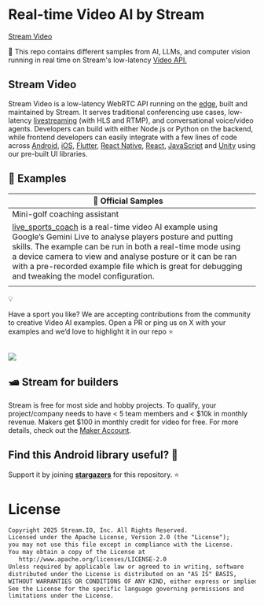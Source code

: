 
# Real-time Video AI by Stream

[Stream Video](https://img.shields.io/endpoint?url=https://gist.githubusercontent.com/HayesGordon/e7f3c4587859c17f3e593fd3ff5b13f4/raw/11d9d9385c9f34374ede25f6471dc743b977a914/badge.json)

🤖 This repo contains different samples from AI, LLMs, and computer vision running in real time on Stream's low-latency [Video API.](https://getstream.io/video/) 

## Stream Video
Stream Video is a low-latency WebRTC API running on the [edge](https://getstream.io/blog/announcing-stream-video/), built and maintained by Stream. It serves traditional conferencing use cases, low-latency [livestreaming](https://getstream.io/video/livestreaming/) (with HLS and RTMP), and conversational voice/video agents. Developers can build with either Node.js or Python on the backend, while frontend developers can easily integrate with a few lines of code across [Android](https://getstream.io/video/sdk/android/), [iOS](https://getstream.io/video/sdk/ios/), [Flutter](https://getstream.io/video/sdk/flutter/), [React Native](https://getstream.io/video/sdk/react-native/), [React](https://getstream.io/video/sdk/react/), [JavaScript](https://getstream.io/video/sdk/javascript/) and [Unity](https://getstream.io/video/sdk/unity/) using our pre-built UI libraries.

## 📱 Examples
| **🔮** Official Samples |  |
| --- | --- |
| Mini-golf coaching assistant 
[live_sports_coach](https://github.com/GetStream/video-ai-samples/tree/live-sports-coach/live_sports_coach) is a real-time video AI example using Google’s Gemini Live to analyse players posture and putting skills. The example can be run in both a real-time mode using a device camera to view and analyse posture or it can be ran with a pre-recorded example file which is great for debugging and tweaking the model  configuration.  |  |
|  |  |

<aside>
💡

Have a sport you like? We are accepting contributions from the community to creative Video AI examples. Open a PR or ping us on X with your examples and we’d love to highlight it in our repo ⭐

</aside>

## 

![](https://user-images.githubusercontent.com/24237865/138428440-b92e5fb7-89f8-41aa-96b1-71a5486c5849.png)

## 🛥 Stream for builders 
Stream is free for most side and hobby projects. To qualify, your project/company needs to have < 5 team members and < $10k in monthly revenue. Makers get $100 in monthly credit for video for free. For more details, check out the [Maker Account](https://getstream.io/maker-account/?utm_source=Github&utm_medium=Github_Repo_Content_Ad&utm_content=Developer&utm_campaign=Video_AI_Demos&utm_term=DevRelOss).

## 

## Find this Android library useful? 💙

Support it by joining [**stargazers**](https://github.com/getStream/stream-webrtc-android/stargazers) for this repository. ⭐️

# License

```xml
Copyright 2025 Stream.IO, Inc. All Rights Reserved.
Licensed under the Apache License, Version 2.0 (the "License");
you may not use this file except in compliance with the License.
You may obtain a copy of the License at
   http://www.apache.org/licenses/LICENSE-2.0
Unless required by applicable law or agreed to in writing, software
distributed under the License is distributed on an "AS IS" BASIS,
WITHOUT WARRANTIES OR CONDITIONS OF ANY KIND, either express or implied.
See the License for the specific language governing permissions and
limitations under the License.
```